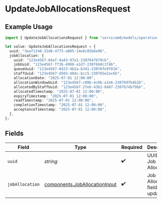 # UpdateJobAllocationsRequest

## Example Usage

```typescript
import { UpdateJobAllocationsRequest } from "servicem8/models/operations";

let value: UpdateJobAllocationsRequest = {
  uuid: "3eaf1248-31d8-4775-a805-14e8c85b6e96",
  jobAllocation: {
    uuid: "123e4567-04af-4a43-97a1-2307647b79cb",
    jobUuid: "123e4567-ff3b-4990-a1d7-230769dc1f4b",
    queueUuid: "123e4567-8423-4b2a-b341-23076fe9f81b",
    staffUuid: "123e4567-d503-484c-bcc5-230765e2ac6b",
    allocationDate: "2025-07-01 12:00:00",
    allocationWindowUuid: "123e4567-c89b-4c0b-a1e6-230769fb4b1b",
    allocatedByStaffUuid: "123e4567-2feb-43b2-8487-2307674b79bb",
    allocatedTimestamp: "2025-07-01 12:00:00",
    expiryTimestamp: "2025-07-01 12:00:00",
    readTimestamp: "2025-07-01 12:00:00",
    completionTimestamp: "2025-07-01 12:00:00",
    acceptanceTimestamp: "2025-07-01 12:00:00",
  },
};
```

## Fields

| Field                                                                          | Type                                                                           | Required                                                                       | Description                                                                    |
| ------------------------------------------------------------------------------ | ------------------------------------------------------------------------------ | ------------------------------------------------------------------------------ | ------------------------------------------------------------------------------ |
| `uuid`                                                                         | *string*                                                                       | :heavy_check_mark:                                                             | UUID of the Job Allocation                                                     |
| `jobAllocation`                                                                | [components.JobAllocationInput](../../models/components/joballocationinput.md) | :heavy_check_mark:                                                             | Job Allocation fields to update                                                |